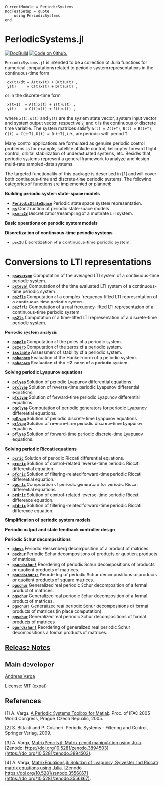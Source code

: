 ```@meta
CurrentModule = PeriodicSystems
DocTestSetup = quote
    using PeriodicSystems
end
```

# PeriodicSystems.jl

[![DocBuild](https://github.com/andreasvarga/PeriodicSystems.jl/workflows/CI/badge.svg)](https://github.com/andreasvarga/PeriodicSystems.jl/actions)
[![Code on Github.](https://img.shields.io/badge/code%20on-github-blue.svg)](https://github.com/andreasvarga/PeriodicSystems.jl)

`PeriodicSystems.jl` is intended to be a collection of Julia functions for numerical computations related to periodic system representations in the continuous-time form

     dx(t)/dt = A(t)x(t) + B(t)u(t) ,
     y(t)     = C(t)x(t) + D(t)u(t) ,

or in the discrete-time form

     x(t+1)  = A(t)x(t) + B(t)u(t) ,
     y(t)    = C(t)x(t) + D(t)u(t) ,

where `x(t)`, `u(t)` and `y(t)` are the system state vector, system input vector and system output vector, respectively, and `t` is the continuous or discrete time variable. The system matrices satisfy `A(t) = A(t+T)`, `B(t) = B(t+T)`, `C(t) = C(t+T)`, `D(t) = D(t+T)`,  i.e., are periodic with period `T`. 

Many control applications are formulated as genuine
periodic control problems as for example, satellite attitude control, helicopter forward flight control, orbital stabilization of underactuated systems, etc. Besides
that, periodic systems represent a general framework to analyze and design multi-rate sampled-data systems. 

The targeted functionality of this package is described in [1] and will cover both continuous-time and discrete-time periodic systems. The following categories of functions are implemented or planned:

**Building periodic system state-space models**

* **[`PeriodicStateSpace`](@ref)**   Periodic state space system representation.
* **[`ps`](@ref)**  Construction of periodic state-space models.
* **[`psmrc2d`](@ref)**  Discretization/resampling of a multirate LTI system. 

**Basic operations on periodic system models**

**Discretization of continuous-time periodic systems**

* **[`psc2d`](@ref)**  Discretization of a continuous-time periodic system. 

# Conversions to LTI representations

* **[`psaverage`](@ref)**  Computation of the averaged LTI system of a continuous-time periodic system.
* **[`psteval`](@ref)**  Computation of the time evaluated LTI system of a continuous-time periodic system.
* **[`ps2fls`](@ref)**  Computation of a complex frequency-lifted LTI representation of a continuous-time periodic system. 
* **[`ps2frls`](@ref)**  Computation of a real frequency-lifted LTI representation of a continuous-time periodic system. 
* **[`ps2ls`](@ref)**  Computation of a time-lifted LTI representation of a discrete-time periodic system. 

**Periodic system analysis**

* **[`pspole`](@ref)**  Computation of the poles of a periodic system.
* **[`pszero`](@ref)**  Computation of the zeros of a periodic system.
* **[`isstable`](@ref)**  Assessment of stability of a periodic system.
* **[`pshanorm`](@ref)**  Evaluation of the Hankel-norm of a periodic system.
* **[`psh2norm`](@ref)**  Evaluation of the H2-norm of a periodic system.

**Solving periodic Lyapunov equations**

* **[`pclyap`](@ref)** Solution of periodic Lyapunov differential equations. 
* **[`prclyap`](@ref)** Solution of reverse-time periodic Lyapunov differential equations. 
* **[`pfclyap`](@ref)**  Solution of forward-time periodic Lyapunov differential equations.
* **[`pgclyap`](@ref)** Computation of periodic generators for periodic Lyapunov differential equations.
* **[`pdlyap`](@ref)** Solution of periodic discrete-time Lyapunov equations. 
* **[`prlyap`](@ref)** Solution of reverse-time periodic discrete-time Lyapunov equations. 
* **[`pflyap`](@ref)**  Solution of forward-time periodic discrete-time Lyapunov equations.

**Solving periodic Riccati equations**

* **[`pcric`](@ref)** Solution of periodic Riccati differential equations. 
* **[`prcric`](@ref)** Solution of control-related reverse-time periodic Riccati differential equation. 
* **[`pfcric`](@ref)**  Solution of filtering-related forward-time periodic Riccati differential equation.
* **[`pgcric`](@ref)** Computation of periodic generators for periodic Riccati differential equations.
* **[`prdric`](@ref)** Solution of control-related reverse-time periodic Riccati difference equation. 
* **[`pfdric`](@ref)** Solution of filtering-related forward-time periodic Riccati difference equation. 


**Simplification of periodic system models**

**Periodic output and state feedback controller design** 

**Periodic Schur decompositions**

* **[`phess`](@ref)**  Periodic Hessenberg decomposition of a product of matrices.
* **[`pschur`](@ref)**  Periodic Schur decompositions of products or quotient products of matrices. 
* **[`psordschur!`](@ref)**  Reordering of periodic Schur decompositions of products or quotient products of matrices.
* **[`psordschur1!`](@ref)**  Reordering of periodic Schur decompositions of products or quotient products of square matrices.
* **[`pgschur`](@ref)**  Generalized real periodic Schur decomposition of a formal product of matrices.
* **[`pgschur`](@ref)**  Generalized real periodic Schur decomposition of a formal product of matrices.
* **[`pgschur!`](@ref)**  Generalized real periodic Schur decompositions of formal products of matrices (in place computation).
* **[`pgschur`](@ref)**  Generalized real periodic Schur decompositions of formal products of matrices.
* **[`pgordschur!`](@ref)**  Reordering of generalized real periodic Schur decompositions a formal products of matrices.




## [Release Notes](https://github.com/andreasvarga/PeriodicSystems.jl/blob/master/ReleaseNotes.md)

## Main developer

[Andreas Varga](https://sites.google.com/view/andreasvarga/home)

License: MIT (expat)

## References

[1] A. Varga. [A Periodic Systems Toolbox for Matlab](https://elib.dlr.de/12283/1/varga_ifac2005p1.pdf). Proc. of IFAC 2005 World Congress, Prague, Czech Republic, 2005.

[2] S. Bittanti and P. Colaneri. Periodic Systems - Filtering and Control, Springer Verlag, 2009.

[3]  A. Varga, [MatrixPencils.jl: Matrix pencil manipulation using Julia](https://github.com/andreasvarga/MatrixPencils.jl).
[Zenodo: https://doi.org/10.5281/zenodo.3894503](https://doi.org/10.5281/zenodo.3894503).

[4]  A. Varga, [MatrixEquations.jl: Solution of Lyapunov, Sylvester and Riccati matrix equations using Julia](https://github.com/andreasvarga/MatrixEquations.jl). [Zenodo: https://doi.org/10.5281/zenodo.3556867](https://doi.org/10.5281/zenodo.3556867).
